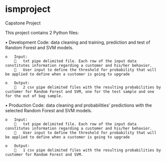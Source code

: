 # ismproject
Capstone Project

This project contains 2 Python files:

•	Development Code: data cleaning and training, prediction and test of Random Forest and SVM models.

    o	Input: 
        	txt pipe delimited file. Each row of the input data constitutes information regarding a customer and his/her behavior.
        	User input to define the threshold for probability that will be applied to define when a customer is going to upgrade
        
    o	Output:
        	2 csv pipe delimited files with the resulting probabilities by customer for Random Forest and SVM, one for the test sample and one for the out of bag sample.



•	Production Code: data cleaning and probabilities' predictions with the selected Random Forest and SVM models.

    o	Input: 
        	txt pipe delimited file. Each row of the input data constitutes information regarding a customer and his/her behavior.
        	User input to define the threshold for probability that will be applied to define when a customer is going to upgrade
        
    o	Output:
        	1 csv pipe delimited files with the resulting probabilities by customer for Random Forest and SVM.
